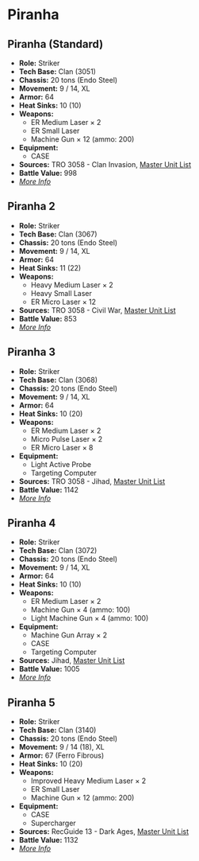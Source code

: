 # Piranha
## Piranha (Standard)
- **Role:** Striker
- **Tech Base:** Clan (3051)
- **Chassis:** 20 tons (Endo Steel)
- **Movement:** 9 / 14, XL
- **Armor:** 64
- **Heat Sinks:** 10 (10)
- **Weapons:**
  - ER Medium Laser × 2
  - ER Small Laser
  - Machine Gun × 12 (ammo: 200)
- **Equipment:**
  - CASE
- **Sources:** TRO 3058 - Clan Invasion, [Master Unit List](http://masterunitlist.info/Unit/Details/2535/piranha-standard)
- **Battle Value:** 998
- [*More Info*](piranha/piranha_standard.md)

## Piranha 2
- **Role:** Striker
- **Tech Base:** Clan (3067)
- **Chassis:** 20 tons (Endo Steel)
- **Movement:** 9 / 14, XL
- **Armor:** 64
- **Heat Sinks:** 11 (22)
- **Weapons:**
  - Heavy Medium Laser × 2
  - Heavy Small Laser
  - ER Micro Laser × 12
- **Sources:** TRO 3058 - Civil War, [Master Unit List](http://masterunitlist.info/Unit/Details/2536/piranha-2)
- **Battle Value:** 853
- [*More Info*](piranha/piranha_2.md)

## Piranha 3
- **Role:** Striker
- **Tech Base:** Clan (3068)
- **Chassis:** 20 tons (Endo Steel)
- **Movement:** 9 / 14, XL
- **Armor:** 64
- **Heat Sinks:** 10 (20)
- **Weapons:**
  - ER Medium Laser × 2
  - Micro Pulse Laser × 2
  - ER Micro Laser × 8
- **Equipment:**
  - Light Active Probe
  - Targeting Computer
- **Sources:** TRO 3058 - Jihad, [Master Unit List](http://masterunitlist.info/Unit/Details/2537/piranha-3)
- **Battle Value:** 1142
- [*More Info*](piranha/piranha_3.md)

## Piranha 4
- **Role:** Striker
- **Tech Base:** Clan (3072)
- **Chassis:** 20 tons (Endo Steel)
- **Movement:** 9 / 14, XL
- **Armor:** 64
- **Heat Sinks:** 10 (10)
- **Weapons:**
  - ER Medium Laser × 2
  - Machine Gun × 4 (ammo: 100)
  - Light Machine Gun × 4 (ammo: 100)
- **Equipment:**
  - Machine Gun Array × 2
  - CASE
  - Targeting Computer
- **Sources:** Jihad, [Master Unit List](http://masterunitlist.info/Unit/Details/2534/piranha-4)
- **Battle Value:** 1005
- [*More Info*](piranha/piranha_4.md)

## Piranha 5
- **Role:** Striker
- **Tech Base:** Clan (3140)
- **Chassis:** 20 tons (Endo Steel)
- **Movement:** 9 / 14 (18), XL
- **Armor:** 67 (Ferro Fibrous)
- **Heat Sinks:** 10 (20)
- **Weapons:**
  - Improved Heavy Medium Laser × 2
  - ER Small Laser
  - Machine Gun × 12 (ammo: 200)
- **Equipment:**
  - CASE
  - Supercharger
- **Sources:** RecGuide 13 - Dark Ages, [Master Unit List](http://masterunitlist.info/Unit/Details/8122/piranha-5)
- **Battle Value:** 1132
- [*More Info*](piranha/piranha_5.md)

